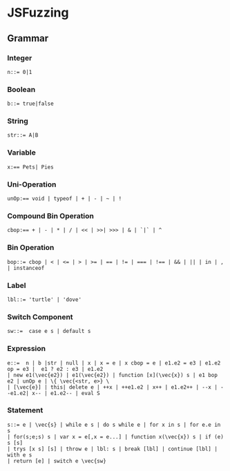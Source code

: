 # JSFuzzing

## Grammar 
### Integer 
    n::= 0|1
### Boolean 
    b::= true|false
### String 
    str::= A|B
### Variable 
    x:== Pets| Pies
### Uni-Operation
    unOp:== void | typeof | + | - | ~ | !
### Compound Bin Operation
    cbop:== + | - | * | / | << | >>| >>> | & | `|` | ^
### Bin Operation 
    bop::= cbop | < | <= | > | >= | == | != | === | !== | && | || | in | , | instanceof
### Label 
    lbl::= 'turtle' | 'dove'
### Switch Component 
    sw::=  case e s | default s
 ### Expression 
    e::=  n | b |str | null | x | x = e | x cbop = e | e1.e2 = e3 | e1.e2 op = e3 |  e1 ? e2 : e3 | e1.e2
    | new e1(\vec{e2}) | e1(\vec{e2}) | function [x](\vec{x}) s | e1 bop e2 | unOp e | \{ \vec{<str, e>} \ 
    | [\vec{e}] | this| delete e | ++x | ++e1.e2 | x++ | e1.e2++ | --x | --e1.e2| x-- | e1.e2-- | eval S 

### Statement
    s::= e | \vec{s} | while e s | do s while e | for x in s | for e.e in s 
    | for(s;e;s) s | var x = e[,x = e...] | function x(\vec{x}) s | if (e) s [s] 
    | trys [x s] [s] | throw e | lbl: s | break [lbl] | continue [lbl] | with e s 
    | return [e] | switch e \vec{sw}
